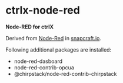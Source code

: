 # ctrlx-node-red
**Node-RED for ctrlX**

Derived from [Node-Red](https://snapcraft.io/node-red) in [snapcraft.io](https://snapcraft.io/).

Following additional packages are installed:
- node-red-dasboard
- node-red-contrib-opcua
- @chirpstack/node-red-contrib-chirpstack
